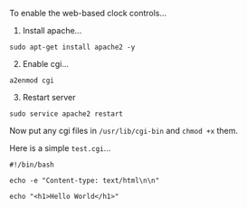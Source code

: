 To enable the web-based clock controls...

1. Install apache...

```
sudo apt-get install apache2 -y
```

2. Enable cgi...

```
a2enmod cgi
```

3. Restart server

```
sudo service apache2 restart
```

Now put any cgi files in `/usr/lib/cgi-bin` and `chmod +x` them. 

Here is a simple `test.cgi`...

```
#!/bin/bash

echo -e "Content-type: text/html\n\n"

echo "<h1>Hello World</h1>"
```

